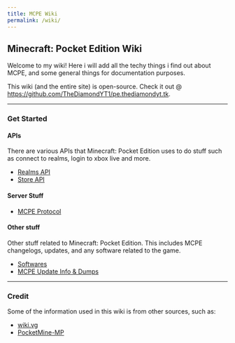 ```yaml
---
title: MCPE Wiki
permalink: /wiki/
---
```

## Minecraft: Pocket Edition Wiki
Welcome to my wiki! Here i will add all the techy things i find out about MCPE, and some general things for documentation purposes.
  
This wiki (and the entire site) is open-source. Check it out @ https://github.com/TheDiamondYT1/pe.thediamondyt.tk.

---

### Get Started
  
  
#### APIs
There are various APIs that Minecraft: Pocket Edition uses to do stuff such as connect to realms, login to xbox live and more.
  
* [Realms API](api/realms/)  
* [Store API](api/store/)
  
#### Server Stuff
* [MCPE Protocol](protocol/)  
  
#### Other stuff
Other stuff related to Minecraft: Pocket Edition. This includes MCPE changelogs, updates, and any software related to the game. 
  
* [Softwares](software/)  
* [MCPE Update Info & Dumps](versions/)

---
  
### Credit
Some of the information used in this wiki is from other sources, such as:  
  
* [wiki.vg](http://wiki.vg/Pocket_Minecraft_Protocol)  
* [PocketMine-MP](https://github.com/pmmp/PocketMine-MP)
